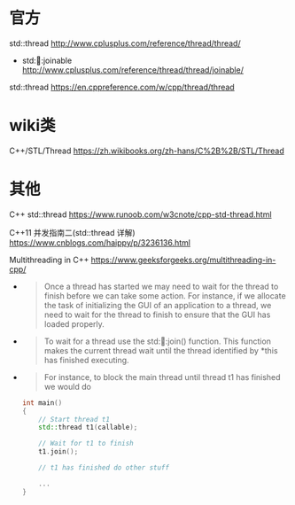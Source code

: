 
# 官方

std::thread http://www.cplusplus.com/reference/thread/thread/
- std::thread::joinable http://www.cplusplus.com/reference/thread/thread/joinable/

std::thread https://en.cppreference.com/w/cpp/thread/thread

# wiki类

C++/STL/Thread https://zh.wikibooks.org/zh-hans/C%2B%2B/STL/Thread

# 其他

C++ std::thread https://www.runoob.com/w3cnote/cpp-std-thread.html

C++11 并发指南二(std::thread 详解) https://www.cnblogs.com/haippy/p/3236136.html

Multithreading in C++ https://www.geeksforgeeks.org/multithreading-in-cpp/
- > Once a thread has started we may need to wait for the thread to finish before we can take some action. For instance, if we allocate the task of initializing the GUI of an application to a thread, we need to wait for the thread to finish to ensure that the GUI has loaded properly.
- > To wait for a thread use the std::thread::join() function. This function makes the current thread wait until the thread identified by *this has finished executing.
- > For instance, to block the main thread until thread t1 has finished we would do
  ```cpp
  int main() 
  { 
      // Start thread t1 
      std::thread t1(callable); 
  
      // Wait for t1 to finish 
      t1.join(); 
  
      // t1 has finished do other stuff 
  
      ... 
  } 
  ```
